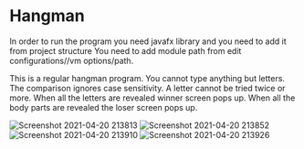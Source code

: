 # Hangman
In order to run the program you need javafx library and you need to add it from project structure
You need to add module path from edit configurations//vm options/path.

This is a regular hangman program.
You cannot type anything but letters.
The comparison ignores case sensitivity.
A letter cannot be tried twice or more.
When all the letters are revealed winner screen pops up.
When all the body parts are revealed the loser screen pops up.


![Screenshot 2021-04-20 213813](https://user-images.githubusercontent.com/73660116/115447474-39aa1380-a221-11eb-932b-d04d0c016342.jpg)
![Screenshot 2021-04-20 213852](https://user-images.githubusercontent.com/73660116/115447480-3adb4080-a221-11eb-9ace-1b4109abb102.jpg)
![Screenshot 2021-04-20 213910](https://user-images.githubusercontent.com/73660116/115447483-3b73d700-a221-11eb-8370-e35d02e7f04f.jpg)
![Screenshot 2021-04-20 213926](https://user-images.githubusercontent.com/73660116/115447485-3c0c6d80-a221-11eb-89b3-1953a43e109c.jpg)

